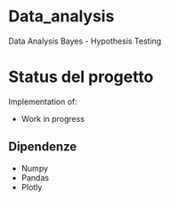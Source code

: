 # Data_analysis
Data Analysis Bayes - Hypothesis Testing  

# Status del progetto

Implementation of:
- Work in progress


## Dipendenze
- Numpy 
- Pandas 
- Plotly
